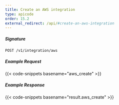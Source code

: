 ```yaml
---
title: Create an AWS integration
type: apicode
order: 15.2
external_redirect: /api/#create-an-aws-integration
---
```


##### Signature

`POST /v1/integration/aws`

##### Example Request
{{< code-snippets basename="aws_create" >}}

##### Example Response
{{< code-snippets basename="result.aws_create" >}}
